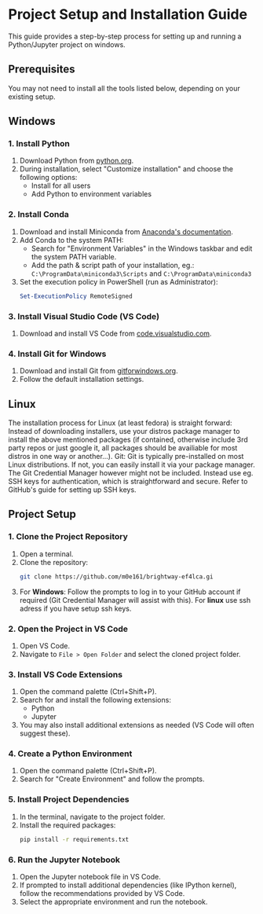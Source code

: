 # Project Setup and Installation Guide

This guide provides a step-by-step process for setting up and running a Python/Jupyter project on windows.

## Prerequisites

You may not need to install all the tools listed below, depending on your existing setup.

## Windows

### 1. Install Python

1. Download Python from [python.org](https://www.python.org/downloads/windows/).
2. During installation, select "Customize installation" and choose the following options:
   - Install for all users
   - Add Python to environment variables

### 2. Install Conda

1. Download and install Miniconda from [Anaconda's documentation](https://docs.anaconda.com/free/miniconda/).
2. Add Conda to the system PATH:
   - Search for "Environment Variables" in the Windows taskbar and edit the system PATH variable.
   - Add the path & script path of your installation, eg.: `C:\ProgramData\miniconda3\Scripts` and `C:\ProgramData\miniconda3`
3. Set the execution policy in PowerShell (run as Administrator):
   ```powershell
   Set-ExecutionPolicy RemoteSigned
   ```

### 3. Install Visual Studio Code (VS Code)

1. Download and install VS Code from [code.visualstudio.com](https://code.visualstudio.com/download).

### 4. Install Git for Windows

1. Download and install Git from [gitforwindows.org](https://gitforwindows.org/).
2. Follow the default installation settings.

##  Linux

The installation process for Linux (at least fedora) is straight forward:
Instead of downloading installers, use your distros package manager to install the above mentioned packages (if contained, otherwise include 3rd party repos or just google it, all packages should be availiable for most distros in one way or another...).
Git: Git is typically pre-installed on most Linux distributions. If not, you can easily install it via your package manager. The Git Credential Manager however might not be included. Instead use eg. SSH keys for authentication, which is straightforward and secure. Refer to GitHub's guide for setting up SSH keys.

## Project Setup

### 1. Clone the Project Repository

1. Open a terminal.
2. Clone the repository:
   ```bash
   git clone https://github.com/m0e161/brightway-ef4lca.gi
   ```
3. For **Windows**: Follow the prompts to log in to your GitHub account if required (Git Credential Manager will assist with this). For **linux** use ssh adress if you have setup ssh keys.


### 2. Open the Project in VS Code

1. Open VS Code.
2. Navigate to `File > Open Folder` and select the cloned project folder.

### 3. Install VS Code Extensions

1. Open the command palette (Ctrl+Shift+P).
2. Search for and install the following extensions:
   - Python
   - Jupyter
3. You may also install additional extensions as needed (VS Code will often suggest these).

### 4. Create a Python Environment

1. Open the command palette (Ctrl+Shift+P).
2. Search for "Create Environment" and follow the prompts.

### 5. Install Project Dependencies

1. In the terminal, navigate to the project folder.
2. Install the required packages:
   ```bash
   pip install -r requirements.txt
   ```

### 6. Run the Jupyter Notebook

1. Open the Jupyter notebook file in VS Code.
2. If prompted to install additional dependencies (like IPython kernel), follow the recommendations provided by VS Code.
3. Select the appropriate environment and run the notebook.
